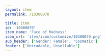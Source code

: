 ```yaml
---
layout: item
permalink: /10300070

title: Item
id: '10300070'
item_name: 'Face of Madness'
icon_url: 'item/icon/customize/10300070.png'
sub_header: ['Gender: Female', 'Cosmetic']
footer: ['Untradable, Unsellable']
---
```

